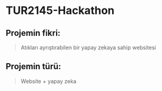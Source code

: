 # TUR2145-Hackathon

## Projemin fikri:
> Atıkları ayrıştırabilen bir yapay zekaya sahip websitesi

## Projemin türü:
> Website + yapay zeka
